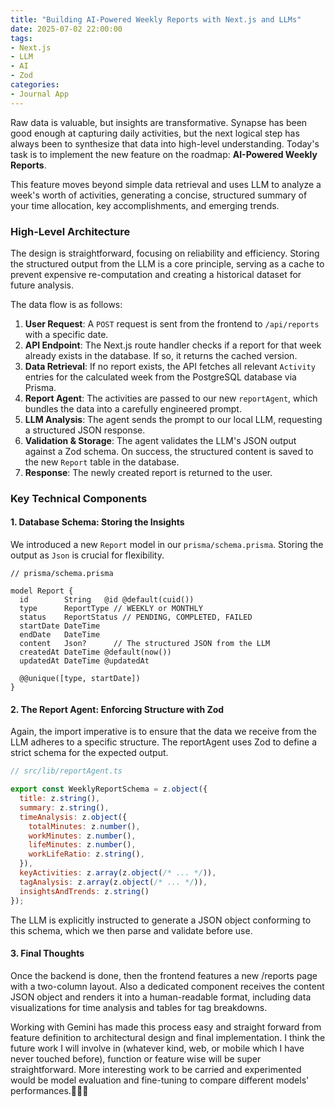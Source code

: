 ```yaml
---
title: "Building AI-Powered Weekly Reports with Next.js and LLMs"
date: 2025-07-02 22:00:00
tags:
- Next.js
- LLM
- AI
- Zod
categories:
- Journal App
---
```


Raw data is valuable, but insights are transformative. Synapse has been good enough at capturing daily activities, but the next logical step has always been to synthesize that data into high-level understanding. Today's task is to implement the new feature on the roadmap: **AI-Powered Weekly Reports**.

This feature moves beyond simple data retrieval and uses LLM to analyze a week's worth of activities, generating a concise, structured summary of your time allocation, key accomplishments, and emerging trends.

<!-- more -->

### High-Level Architecture

The design is straightforward, focusing on reliability and efficiency. Storing the structured output from the LLM is a core principle, serving as a cache to prevent expensive re-computation and creating a historical dataset for future analysis.

The data flow is as follows:
1.  **User Request**: A `POST` request is sent from the frontend to `/api/reports` with a specific date.
2.  **API Endpoint**: The Next.js route handler checks if a report for that week already exists in the database. If so, it returns the cached version.
3.  **Data Retrieval**: If no report exists, the API fetches all relevant `Activity` entries for the calculated week from the PostgreSQL database via Prisma.
4.  **Report Agent**: The activities are passed to our new `reportAgent`, which bundles the data into a carefully engineered prompt.
5.  **LLM Analysis**: The agent sends the prompt to our local LLM, requesting a structured JSON response.
6.  **Validation & Storage**: The agent validates the LLM's JSON output against a Zod schema. On success, the structured content is saved to the new `Report` table in the database.
7.  **Response**: The newly created report is returned to the user.

### Key Technical Components

#### 1. Database Schema: Storing the Insights

We introduced a new `Report` model in our `prisma/schema.prisma`. Storing the output as `Json` is crucial for flexibility.

```prisma
// prisma/schema.prisma

model Report {
  id        String   @id @default(cuid())
  type      ReportType // WEEKLY or MONTHLY
  status    ReportStatus // PENDING, COMPLETED, FAILED
  startDate DateTime
  endDate   DateTime
  content   Json?      // The structured JSON from the LLM
  createdAt DateTime @default(now())
  updatedAt DateTime @updatedAt

  @@unique([type, startDate])
}
```

#### 2. The Report Agent: Enforcing Structure with Zod

Again, the import imperative is to ensure that the data we receive from the LLM adheres to a specific structure. The reportAgent uses Zod to define a strict schema for the expected output.

```JavaScript
// src/lib/reportAgent.ts

export const WeeklyReportSchema = z.object({
  title: z.string(),
  summary: z.string(),
  timeAnalysis: z.object({
    totalMinutes: z.number(),
    workMinutes: z.number(),
    lifeMinutes: z.number(),
    workLifeRatio: z.string(),
  }),
  keyActivities: z.array(z.object(/* ... */)),
  tagAnalysis: z.array(z.object(/* ... */)),
  insightsAndTrends: z.string()
});
```
The LLM is explicitly instructed to generate a JSON object conforming to this schema, which we then parse and validate before use.

#### 3. Final Thoughts
Once the backend is done, then the frontend features a new /reports page with a two-column layout. Also a dedicated <ReportViewer /> component receives the content JSON object and renders it into a human-readable format, including data visualizations for time analysis and tables for tag breakdowns.

Working with Gemini has made this process easy and straight forward from feature definition to architectural design and final implementation. I think the future work I will involve in (whatever kind, web, or mobile which I have never touched before), function or feature wise will be super straightforward. More interesting work to be carried and experimented would be model evaluation and fine-tuning to compare different models' performances.🚀🚀🚀